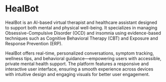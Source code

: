 # HealBot
HealBot is an AI-based virtual therapist and healthcare assistant designed to support both mental and physical well-being. It specializes in managing Obsessive-Compulsive Disorder (OCD) and insomnia using evidence-based techniques such as Cognitive Behavioral Therapy (CBT) and Exposure and Response Prevention (ERP).

HealBot offers real-time, personalized conversations, symptom tracking, wellness tips, and behavioral guidance—empowering users with accessible, private mental health support. The platform features a responsive and interactive user interface, ensuring a smooth experience across devices with intuitive design and engaging visuals for better user engagement. 

